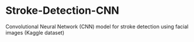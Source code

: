 # Stroke-Detection-CNN
Convolutional Neural Network (CNN) model for stroke detection using facial images (Kaggle dataset)
